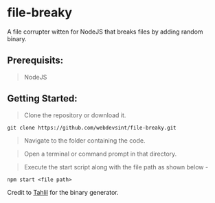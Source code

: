 # file-breaky
A file corrupter witten for NodeJS that breaks files by adding random binary.

## Prerequisits:
> NodeJS

## Getting Started:
> Clone the repository or download it.
```
git clone https://github.com/webdevsint/file-breaky.git
```

> Navigate to the folder containing the code.  

> Open a terminal or command prompt in that directory.  

> Execute the start script along with the file path as shown below -  

```npm start <file path>```  
  
Credit to [Tahlil](https://github.com/tahlilma) for the binary generator.
